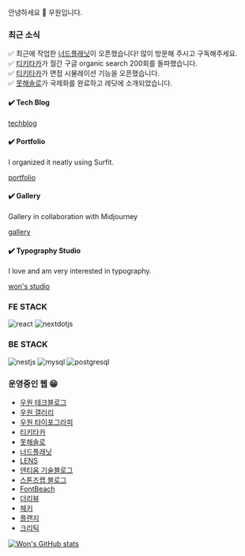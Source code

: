안녕하세요 👏
우원입니다.

### 최근 소식
✅ 최근에 작업한 [너드플래닛](https://nerdplanet.app)이 오픈했습니다! 많이 방문해 주시고 구독해주세요.  
✅ [티키타카](https://tikitaka.chat)가 월간 구글 organic search 200회를 돌파했습니다.  
✅ [티키타카](https://tikitaka.chat)가 면접 시뮬레이션 기능을 오픈했습니다.  
✅ [못해솔로](https://mosol.life)가 국제화를 완료하고 레딧에 소개되었습니다.

<h4>✔️ Tech Blog</h4>
<a href="https://thewoowon.com/" target="_blank">techblog</a>
<h4>✔️ Portfolio</h4>
<p>I organized it neatly using Surfit.</p>
<a href="https://my.surfit.io/w/80781724" target="_blank">portfolio</a>
<h4>✔️ Gallery</h4>
<p>Gallery in collaboration with Midjourney</p>
<a href="https://thewoowon.gallery" target="_blank">gallery</a>
<h4>✔️ Typography Studio</h4>
<p>I love and am very interested in typography.</p>
<a href="https://thewoowon.studio" target="_blank">won's studio</a>
<h3>FE STACK</h3>
<p>
  <img alt="react" src ="https://img.shields.io/badge/react-61DAFB.svg?&style=for-the-badge&logo=react&logoColor=white"/>
  <img alt="nextdotjs" src ="https://img.shields.io/badge/nextdotjs-000000.svg?&style=for-the-badge&logo=nextdotjs&logoColor=white"/>
</p>
<h3>BE STACK</h3>
<p>
<img alt="nestjs" src ="https://img.shields.io/badge/nestjs-E0234E.svg?&style=for-the-badge&logo=nestjs&logoColor=white"/>
<img alt="mysql" src ="https://img.shields.io/badge/mysql-4479A1.svg?&style=for-the-badge&logo=mysql&logoColor=white"/>
<img alt="postgresql" src ="https://img.shields.io/badge/postgresql-4169E1.svg?&style=for-the-badge&logo=postgresql&logoColor=white"/>
</p>

### 운영중인 웹 😁

- [우원 테크블로그](https://thewoowon.com)
- [우원 갤러리](https://thewoowon.gallery)
- [우원 타이포그라피](https://thewoowon.studio)
- [티키타카](https://tikitaka.chat)
- [못해솔로](https://mosol.life)
- [너드플래닛](https://nerdplanet.app)
- [LENS](https://lensql.chat)
- [덴티움 기술블로그](https://dentium.tech)
- [스톤즈랩 블로그](https://stoneslab.blog)
- [FontBeach](https://fontbeach.com)
- [더리뷰](https://thereview.club)
- [체키](https://checky.im)
- [플랜지](https://planzy.im)
- [크리틱](https://kritic.news)

[![Won's GitHub stats](https://github-readme-stats.vercel.app/api?username=thewoowon)](https://github.com/anuraghazra/github-readme-stats)


